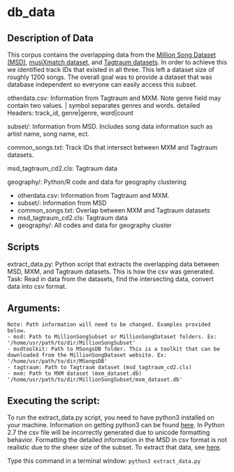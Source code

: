 # db_data

## Description of Data

This corpus contains the overlapping data from the [Million Song Dataset (MSD)](http://labrosa.ee.columbia.edu/millionsong/), [musiXmatch dataset](http://labrosa.ee.columbia.edu/millionsong/musixmatch), and [Tagtraum datasets](http://www.tagtraum.com/msd_genre_datasets.html). In order to achieve this we identified track IDs that existed in all three. This left a dataset size of roughly 1200 songs. The overall goal was to provide a dataset that was database independent so everyone can easily access this subset. 

otherdata.csv: Information from Tagtraum and MXM. Note genre field may contain two values. | symbol separates genres and words. detailed Headers: track_id, genre|genre, word|count

subset/: Information from MSD. Includes song data information such as artist name, song name, ect.  

common_songs.txt: Track IDs that intersect between MXM and Tagtraum datasets. 

msd_tagtraum_cd2.cls: Tagtraum data

geography/: Python/R code and data for geography clustering

- otherdata.csv: Information from Tagtraum and MXM.
- subset/: Information from MSD
- common_songs.txt: Overlap between MXM and Tagtraum datasets
- msd_tagtraum_cd2.cls: Tagtraum data
- geography/: All codes and data for geography cluster 

## Scripts

extract_data.py: Python script that extracts the overlapping data between MSD, MXM, and Tagtraum datasets. This is how the csv was generated. Task: Read in data from the datasets, find the intersecting data, convert data into csv format.

## Arguments:
	Note: Path information will need to be changed. Examples provided below. 
	- msd: Path to MillionSongSubset or MillionSongDataset folders. Ex: '/home/usr/path/to/dir/MillionSongSubset'
	- msdtoolkit: Path to MSongsDB folder. This is a toolkit that can be downloaded from the MillionSongDataset website. Ex: '/home/usr/path/to/dir/MSongsDB' 
	- tagtraum: Path to Tagtraum dataset (msd_tagtraum_cd2.cls)
	- mxm: Path to MXM dataset (mxm_dataset.db) '/home/usr/path/to/dir/MillionSongSubset/mxm_dataset.db'

## Executing the script:
To run the extract_data.py script, you need to have python3 installed on your machine. Information on getting python3 can be found [here](https://www.python.org/downloads/). In Python 2.7 the csv file will be incorrectly generated due to unicode formatting behavior. Formatting the detailed information in the MSD in csv format is not realistic due to the sheer size of the subset. To extract that data, see [here](http://labrosa.ee.columbia.edu/millionsong/pages/basic-getters-functions).
        
Type this command in a terminal window: `python3 extract_data.py`

